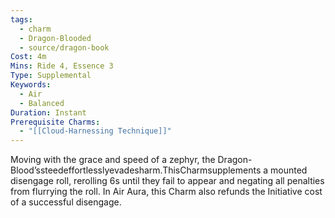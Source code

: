 ```yaml
---
tags:
  - charm
  - Dragon-Blooded
  - source/dragon-book
Cost: 4m
Mins: Ride 4, Essence 3
Type: Supplemental
Keywords:
  - Air
  - Balanced
Duration: Instant
Prerequisite Charms:
  - "[[Cloud-Harnessing Technique]]"
---
```

Moving with the grace and speed of a zephyr, the Dragon-Blood’ssteedeffortlesslyevadesharm.ThisCharmsupplements a mounted disengage roll, rerolling 6s until they fail to appear and negating all penalties from flurrying the roll. In Air Aura, this Charm also refunds the Initiative cost of a successful disengage.
